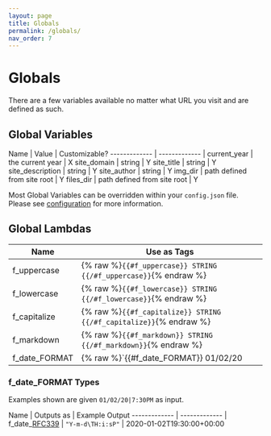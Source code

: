 ```yaml
---
layout: page
title: Globals
permalink: /globals/
nav_order: 7
---
```



# Globals

There are a few variables available no matter what URL you visit and are defined as such.



## Global Variables

Name          | Value                   | Customizable?
------------- | -------------           |
current_year  | the current year        | X
site_domain  | string                        | Y
site_title | string                     | Y
site_description | string               | Y
site_author | string                         | Y
img_dir | path defined from site root   | Y
files_dir | path defined from site root | Y


Most Global Variables can be overridden within your `config.json` file. Please see [configuration](/configuration) for more information.


## Global Lambdas

Name            | Use as Tags
-------------   | -------------
f_uppercase     | {% raw %}`{{#f_uppercase}} STRING {{/#f_uppercase}}`{% endraw %}
f_lowercase     | {% raw %}`{{#f_lowercase}} STRING {{/#f_lowercase}}`{% endraw %}
f_capitalize    | {% raw %}`{{#f_capitalize}} STRING {{/#f_capitalize}}`{% endraw %}
f_markdown      | {% raw %}`{{#f_markdown}} STRING {{/#f_markdown}}`{% endraw %}
f_date_FORMAT   | {% raw %}`{{#f_date_FORMAT}} 01/02/20|7:30PM {{/#f_date_FORMAT}}`{% endraw %}


### f_date_FORMAT Types

Examples shown are given `01/02/20|7:30PM` as input.

Name            | Outputs as        | Example Output
-------------   | -------------     |
f_date_[RFC339](https://tools.ietf.org/html/rfc3339)   | `"Y-m-d\TH:i:sP"`   | 2020-01-02T19:30:00+00:00
